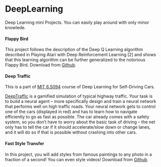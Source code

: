 # DeepLearning
Deep Learning mini Projects. You can easily play around with only minor knowlede.

#### Flappy Bird  
This project follows the description of the Deep Q Learning algorithm described in Playing Atari with Deep Reinforcement Learning [2] and shows that this learning algorithm can be further generalized to the notorious Flappy Bird. Download from [Github](https://github.com/yenchenlin/DeepLearningFlappyBird).

#### Deep Traffic
This is a part of [MIT 6.S094](http://selfdrivingcars.mit.edu/) course of Deep Learning for Self-Driving Cars.

[DeepTraffic](http://selfdrivingcars.mit.edu/deeptraffic/) is a gamified simulation of typical highway traffic. Your task is to build a neural agent – more specifically design and train a neural network that performs well on high traffic roads. Your neural network gets to control one of the cars (displayed in red) and has to learn how to navigate efficiently to go as fast as possible. The car already comes with a safety system, so you don’t have to worry about the basic task of driving – the net only has to tell the car if it should accelerate/slow down or change lanes, and it will do so if that is possible without crashing into other cars.

#### Fast Style Transfer
In this project, you will add styles from famous paintings to any photo in a fraction of a second! You can even style videos! Download from [Github](https://github.com/lengstrom/fast-style-transfer).
